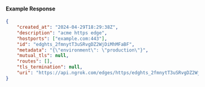 <!-- Code generated for API Clients. DO NOT EDIT. -->

#### Example Response

```json
{
	"created_at": "2024-04-29T18:29:38Z",
	"description": "acme https edge",
	"hostports": ["example.com:443"],
	"id": "edghts_2fmnytT3uSRvgDZ2WjDiMhMFaBF",
	"metadata": "{\"environment\": \"production\"}",
	"mutual_tls": null,
	"routes": [],
	"tls_termination": null,
	"uri": "https://api.ngrok.com/edges/https/edghts_2fmnytT3uSRvgDZ2WjDiMhMFaBF"
}
```
